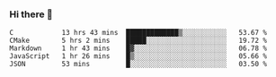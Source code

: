 ### Hi there 👋

<!--
**WShiBin/WShiBin** is a ✨ _special_ ✨ repository because its `README.md` (this file) appears on your GitHub profile.

Here are some ideas to get you started:

- 🔭 I’m currently working on ...
- 🌱 I’m currently learning ...
- 👯 I’m looking to collaborate on ...
- 🤔 I’m looking for help with ...
- 💬 Ask me about ...
- 📫 How to reach me: ...
- 😄 Pronouns: ...
- ⚡ Fun fact: ...
-->

<!--START_SECTION:waka-->
```text
C            13 hrs 43 mins  █████████████▒░░░░░░░░░░░   53.67 % 
CMake        5 hrs 2 mins    █████░░░░░░░░░░░░░░░░░░░░   19.72 % 
Markdown     1 hr 43 mins    █▓░░░░░░░░░░░░░░░░░░░░░░░   06.78 % 
JavaScript   1 hr 26 mins    █▒░░░░░░░░░░░░░░░░░░░░░░░   05.66 % 
JSON         53 mins         █░░░░░░░░░░░░░░░░░░░░░░░░   03.50 % 
```
<!--END_SECTION:waka-->
